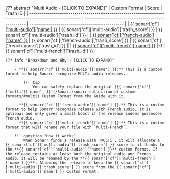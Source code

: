 ??? abstract "Multi Audio - [CLICK TO EXPAND]"
    | Custom Format                                                                                           | Score                                             | Trash ID                                       |
    | ------------------------------------------------------------------------------------------------------- | ------------------------------------------------- | ---------------------------------------------- |
    | [{{ sonarr['cf']['multi-audio']['name'] }}](/Sonarr/sonarr-collection-of-custom-formats/#multi-audio)   | {{ sonarr['cf']['multi-audio']['trash_score'] }}  | {{ sonarr['cf']['multi-audio']['trash_id'] }}  |
    | [{{ sonarr['cf']['french-audio']['name'] }}](/Sonarr/sonarr-collection-of-custom-formats/#french-audio) | {{ sonarr['cf']['french-audio']['trash_score'] }} | {{ sonarr['cf']['french-audio']['trash_id'] }} |
    | [{{ sonarr['cf']['multi-french']['name'] }}](/Sonarr/sonarr-collection-of-custom-formats/#multi-french) | 0                                                 | {{ sonarr['cf']['multi-french']['trash_id'] }} |

    ??? info "Breakdown and Why - [CLICK TO EXPAND]"

        - **{{ sonarr['cf']['multi-audio']['name'] }}:** This is a custom format to help Sonarr recognize MULTi audio releases.

            !!! tip
                You can safely replace the original [{{ sonarr['cf']['multi']['name'] }}](/Sonarr/sonarr-collection-of-custom-formats/#multi) Custom Format from the Guide with it.

        - **{{ sonarr['cf']['french-audio']['name'] }}:** This is a custom format to help Sonarr recognize release with French audio. It is optional and only gives a small boost if the release indeed possesses French audio.
        - **{{ sonarr['cf']['multi-french']['name'] }}:** This is a custom format that will rename your file with `Multi-French`.

        !!! question "How it works"
            When Sonarr finds a release with `MULTi`, it will allocate a {{ sonarr['cf']['multi-audio']['trash_score'] }} score to it thanks to the **{{ sonarr['cf']['multi-audio']['name'] }}** custom format. If the release contains at least both the original audio and French audio, it will be renamed by the **{{ sonarr['cf']['multi-french']['name'] }}**. Allowing the release to keep the {{ sonarr['cf']['multi-audio']['trash_score'] }} score from the {{ sonarr['cf']['multi-audio']['name'] }} Custom Format.
